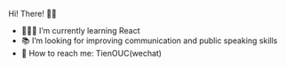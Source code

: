 <!--![](https://tva1.sinaimg.cn/large/007S8ZIlly1ghn5auw5nrj304203u0sl.jpg)-->   

<!--![](https://tva1.sinaimg.cn/large/0081Kckwly1gkkjeg93d2g308c05kgpz.gif)-->   

Hi! There!  👏🏻   
- 🧑🏻‍💻 I’m currently learning React
- 📚 I’m looking for improving communication and public speaking skills
- 📩 How to reach me:  TienOUC(wechat)
